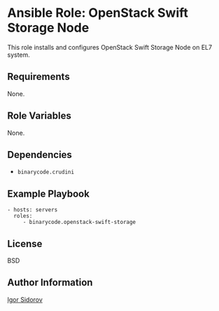Ansible Role: OpenStack Swift Storage Node
==========================================

This role installs and configures OpenStack Swift Storage Node on EL7 system.

Requirements
------------

None.

Role Variables
--------------

None.

Dependencies
------------

* `binarycode.crudini`

Example Playbook
----------------

    - hosts: servers
      roles:
         - binarycode.openstack-swift-storage

License
-------

BSD

Author Information
------------------

[Igor Sidorov](https://github.com/binarycode)
